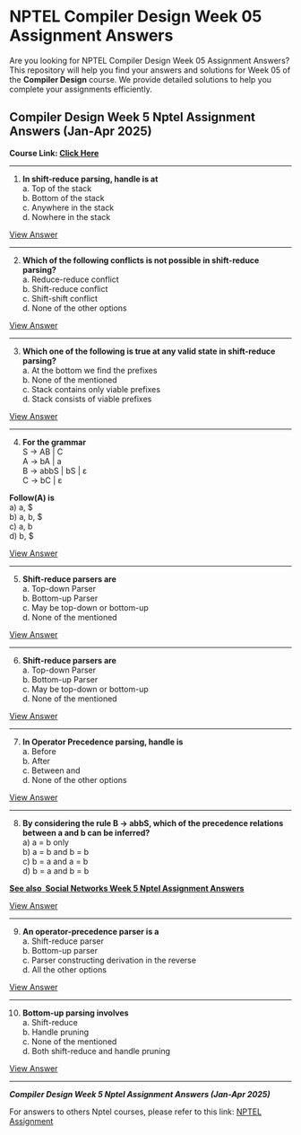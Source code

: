 # NPTEL Compiler Design Week 05 Assignment Answers

Are you looking for NPTEL Compiler Design Week 05 Assignment Answers? This repository will help you find your answers and solutions for Week 05 of the **Compiler Design** course. We provide detailed solutions to help you complete your assignments efficiently.

## Compiler Design Week 5 Nptel Assignment Answers (Jan-Apr 2025)

**Course Link: [**Click Here**](https://onlinecourses.nptel.ac.in/noc25_cs13/course)**

***

1. **In shift-reduce parsing, handle is at**\
   a. Top of the stack\
   b. Bottom of the stack\
   c. Anywhere in the stack\
   d. Nowhere in the stack

[View Answer](https://my.progiez.com/courses/compiler-design-nptel-assignment-answers/)

***

2. **Which of the following conflicts is not possible in shift-reduce parsing?**\
   a. Reduce-reduce conflict\
   b. Shift-reduce conflict\
   c. Shift-shift conflict\
   d. None of the other options

[View Answer](https://my.progiez.com/courses/compiler-design-nptel-assignment-answers/)

***

3. **Which one of the following is true at any valid state in shift-reduce parsing?**\
   a. At the bottom we find the prefixes\
   b. None of the mentioned\
   c. Stack contains only viable prefixes\
   d. Stack consists of viable prefixes

[View Answer](https://my.progiez.com/courses/compiler-design-nptel-assignment-answers/)

***

4. **For the grammar**\
   S → AB | C\
   A → bA | a\
   B → abbS | bS | ε\
   C → bC | ε

**Follow(A) is**\
a) a, $\
b) a, b, $\
c) a, b\
d) b, $

[View Answer](https://my.progiez.com/courses/compiler-design-nptel-assignment-answers/)

***

5. **Shift-reduce parsers are**\
   a. Top-down Parser\
   b. Bottom-up Parser\
   c. May be top-down or bottom-up\
   d. None of the mentioned

[View Answer](https://my.progiez.com/courses/compiler-design-nptel-assignment-answers/)

***

6. **Shift-reduce parsers are**\
   a. Top-down Parser\
   b. Bottom-up Parser\
   c. May be top-down or bottom-up\
   d. None of the mentioned

[View Answer](https://my.progiez.com/courses/compiler-design-nptel-assignment-answers/)

***

7. **In Operator Precedence parsing, handle is**\
   a. Before\
   b. After\
   c. Between and\
   d. None of the other options

[View Answer](https://my.progiez.com/courses/compiler-design-nptel-assignment-answers/)

***

8. **By considering the rule B → abbS, which of the precedence relations between a and b can be inferred?**\
   a) a = b only\
   b) a = b and b = b\
   c) b = a and a = b\
   d) b = a and b = b

[****See also**  **Social Networks Week 5 Nptel Assignment Answers****](https://progiez.com/nptel-social-networks-week-5-assignment-5-answers)

[View Answer](https://my.progiez.com/courses/compiler-design-nptel-assignment-answers/)

***

9. **An operator-precedence parser is a**\
   a. Shift-reduce parser\
   b. Bottom-up parser\
   c. Parser constructing derivation in the reverse\
   d. All the other options

[View Answer](https://my.progiez.com/courses/compiler-design-nptel-assignment-answers/)

***

10. **Bottom-up parsing involves**\
    a. Shift-reduce\
    b. Handle pruning\
    c. None of the mentioned\
    d. Both shift-reduce and handle pruning

[View Answer](https://my.progiez.com/courses/compiler-design-nptel-assignment-answers/)

***

**_**Compiler Design Week 5 Nptel Assignment Answers (Jan-Apr 2025)**_**

For answers to others Nptel courses, please refer to this link: [NPTEL Assignment](https://progiez.com/nptel-assignment-answers)
